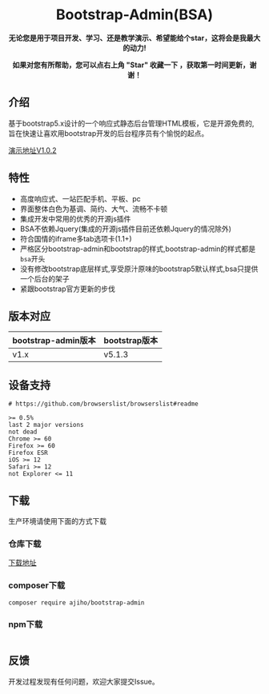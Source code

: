 <h1 align="center">Bootstrap-Admin(BSA)</h1> 

<p align="center">    
    <b>无论您是用于项目开发、学习、还是教学演示、希望能给个star，这将会是我最大的动力!</b>
</p>
<p align="center">    
    <b>如果对您有所帮助，您可以点右上角 "Star" 收藏一下 ，获取第一时间更新，谢谢！</b>
</p>

## 介绍

基于bootstrap5.x设计的一个响应式静态后台管理HTML模板，它是开源免费的,旨在快速让喜欢用bootstrap开发的后台程序员有个愉悦的起点。

[演示地址V1.0.2](https://ajiho.gitee.io/bootstrap-admin)

## 特性

- 高度响应式、一站匹配手机、平板、pc
- 界面整体白色为基调、简约、大气、流畅不卡顿
- 集成开发中常用的优秀的开源js插件
- BSA不依赖Jquery(集成的开源js插件目前还依赖Jquery的情况除外)
- 符合国情的iframe多tab选项卡(1.1+)
- 严格区分bootstrap-admin和bootstrap的样式,bootstrap-admin的样式都是`bsa`开头
- 没有修改bootstrap底层样式,享受原汁原味的bootstrap5默认样式,bsa只提供一个后台的架子
- 紧跟bootstrap官方更新的步伐


## 版本对应

|bootstrap-admin版本|bootstrap版本|
|--|--|
|v1.x|v5.1.3|

## 设备支持

~~~
# https://github.com/browserslist/browserslist#readme

>= 0.5%
last 2 major versions
not dead
Chrome >= 60
Firefox >= 60
Firefox ESR
iOS >= 12
Safari >= 12
not Explorer <= 11
~~~

## 下载

生产环境请使用下面的方式下载

### 仓库下载

[下载地址](https://gitee.com/ajiho/bootstrap-admin/releases)

### composer下载

~~~
composer require ajiho/bootstrap-admin
~~~

### npm下载

~~~

~~~

## 反馈

开发过程发现有任何问题，欢迎大家提交Issue。

